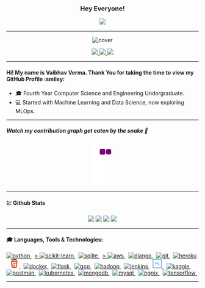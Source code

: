 <h3 align="center"> Hey Everyone!</h3>
<p align="center"><img src="https://komarev.com/ghpvc/?username=vibuverma&style=flat-square"></p>

---


<p align="center"><img src="https://user-images.githubusercontent.com/59165595/137180500-362dbf07-9b00-48ec-ac41-e09cc9ee01aa.jpg" alt="cover"></p>


<p align="center">
  <a href="https://www.linkedin.com/in/vaibhav-verma-01">
    <img src="https://img.shields.io/badge/-Linkedin-0A66C2?style=flat-square&labelColor=0A66C2&logo=linkedin&logoColor=white">
   <a/>
  <a href="https://www.hackerrank.com/vaibhavverma016">
    <img src="https://img.shields.io/badge/-HackerRank-2EC866?style=flat-square&labelColor=2EC866&logo=hackerrank&logoColor=white">
   <a/>
   <a href="mailto:vaibhavverma016@gmail.com">
    <img src="https://img.shields.io/badge/-GMail-EA4335?style=flat-square&labelColor=EA4335&logo=gmail&logoColor=white">
   <a/>
</p>

---

<h4 align="left"> Hi! My name is Vaibhav Verma. Thank You for taking the time to view my GitHub Profile :smiley: </h4>

- :mortar_board: Fourth Year Computer Science and Engineering Undergraduate.
- :computer: Started with Machine Learning and Data Science, now exploring MLOps.
<!-- - 🐱‍💻 Machine Learning Intern [@Intrigd](https://intrigd.co/). -->


---
<h5 align="left"> Watch my contribution graph get eaten by the snake 🐍 </h5>
<p align="center">
<img src="https://github.com/vibuverma/vibuverma/blob/output/github-contribution-grid-snake.gif" alt="snake">
</center>
</p>


---

<h4 align="left">💹 Github Stats</h4>
 
   <p align="center">
      <img
        height="160em"
        src="https://github-readme-stats.vercel.app/api?username=vibuverma&hide_border=true&show_icons=true&include_all_commits=true&count_private=true&bg_color=232e48&title_color=ffffff&text_color=ffffff&icon_color=ffffff"
      />
    <img
        height="160em"
        src="https://github-readme-stats.vercel.app/api/top-langs/?username=vibuverma&show_icons=true&hide_border=true&layout=compact&langs_count=6&theme=dark&bg_color=232e48&title_color=ffffff&text_color=ffffff&icon_color=ffffff"
      />
      <img
        width="750em"
        src="https://activity-graph.herokuapp.com/graph?username=vibuverma&theme=react-dark&hide_border=true&bg_color=232e48&area=true"
      />
	<img
        width="750em"
        src="https://github-readme-stats.vercel.app/api/wakatime?username=vibuverma&hide_border=true&bg_color=232e48&area=true&text_color=ffffff&custom_title=Last+Week+be+like+;)&title_color=ffffff&layout=compact"
      />
  </p>

---
<h4 align="left">🎓 Languages, Tools & Technologies:</h4>
<p align="left">
	<a href= https://www.python.org/ target="_blank"> <img  src ='https://raw.githubusercontent.com/rahulbanerjee26/githubAboutMeGenerator/main/icons/python.svg'
    alt="python" width="25" height="25" /> </a> &nbsp
	<a href= https://scikit-learn.org/stable/ target="_blank"> > <img  src ='https://raw.githubusercontent.com/rahulbanerjee26/githubAboutMeGenerator/main/icons/scikit.svg' alt="scikit-learn" width="25" height="25" /> </a>&nbsp
	<a href= https://www.sqlite.org/index.html target="_blank"> <img  src ='https://raw.githubusercontent.com/rahulbanerjee26/githubAboutMeGenerator/main/icons/sqlite.svg' alt="sqlite" width="25" height="25" /> </a>&nbsp
	<a href= https://aws.amazon.com/ target="_blank"> > <img  src ='https://raw.githubusercontent.com/rahulbanerjee26/githubAboutMeGenerator/main/icons/aws.svg' 
    alt="aws" width="25" height="25" /> </a>&nbsp
	<a href= https://www.djangoproject.com/ target="_blank"> <img  src ='https://raw.githubusercontent.com/rahulbanerjee26/githubAboutMeGenerator/main/icons/django.svg' alt="django" width="25" height="25" /> </a>&nbsp
	<a href="https://git-scm.com/" target="_blank"> <img src="https://www.vectorlogo.zone/logos/git-scm/git-scm-icon.svg" alt="git" width="25" height="25" /> </a>&nbsp
	<a href="https://heroku.com" target="_blank"> <img src="https://www.vectorlogo.zone/logos/heroku/heroku-icon.svg" alt="heroku" width="25" height="25" /> </a>&nbsp
	<a href="https://www.w3.org/html/" target="_blank"> <img src="https://raw.githubusercontent.com/devicons/devicon/master/icons/html5/html5-original-wordmark.svg" alt="html5" width="25" height="25" /> </a>&nbsp
	<a href= https://www.docker.com/ target="_blank"> <img  src ='https://raw.githubusercontent.com/rahulbanerjee26/githubAboutMeGenerator/main/icons/docker.svg' alt="docker" width="25" height="25" /> </a>&nbsp
	<a href= https://flask.palletsprojects.com/en/2.0.x/ target="_blank"> <img  src ='https://raw.githubusercontent.com/rahulbanerjee26/githubAboutMeGenerator/main/icons/flask.svg' alt="flask" width="25" height="25" /> </a>&nbsp
	<a href= https://cloud.google.com/ target="_blank"> <img  src ='https://raw.githubusercontent.com/rahulbanerjee26/githubAboutMeGenerator/main/icons/gcp.svg' alt="gcp" width="25" height="25" /> </a>&nbsp
	<a href= https://hadoop.apache.org/ target="_blank"> <img  src ='https://raw.githubusercontent.com/rahulbanerjee26/githubAboutMeGenerator/main/icons/hadoop.svg' alt="hadoop" width="25" height="25" /> </a>&nbsp
	<a href= https://www.jenkins.io/ target="_blank"> <img  src ='https://raw.githubusercontent.com/rahulbanerjee26/githubAboutMeGenerator/main/icons/jenkins.svg' alt="jenkins" width="25" height="25" /> </a>&nbsp
	<a href="https://www.photoshop.com/en" target="_blank"> <img src="https://raw.githubusercontent.com/devicons/devicon/master/icons/photoshop/photoshop-line.svg" alt="photoshop" width="25" height="25" /> </a>&nbsp
	<a href= https://www.kaggle.com/ target="_blank"> <img  src ='https://raw.githubusercontent.com/rahulbanerjee26/githubAboutMeGenerator/main/icons/kaggle.svg' alt="kaggle" width="25" height="25" /> </a>&nbsp
	<a href="https://postman.com" target="_blank"> <img src="https://www.vectorlogo.zone/logos/getpostman/getpostman-icon.svg" alt="postman" width="25" height="25" /> </a>&nbsp
	<a href= https://kubernetes.io/ target="_blank"> <img  src ='https://raw.githubusercontent.com/rahulbanerjee26/githubAboutMeGenerator/main/icons/kubernetes.svg' alt="kubernetes" width="25" height="25" /> </a>&nbsp
	<a href= https://www.mongodb.com/ target="_blank"> <img  src ='https://raw.githubusercontent.com/rahulbanerjee26/githubAboutMeGenerator/main/icons/mongodb.svg' alt="mongodb" width="25" height="25" /> </a>&nbsp
	<a href= https://www.mysql.com/ target="_blank"> <img  src ='https://raw.githubusercontent.com/rahulbanerjee26/githubAboutMeGenerator/main/icons/mysql.svg' alt="mysql" width="25" height="25" /> </a>&nbsp
	<a href= https://www.nginx.com/ target="_blank"> <img  src ='https://raw.githubusercontent.com/rahulbanerjee26/githubAboutMeGenerator/main/icons/nginx.svg' alt="ngnix" width="25" height="25" /> </a>&nbsp
	<a href= https://www.tensorflow.org/ target="_blank"> <img  src ='https://raw.githubusercontent.com/rahulbanerjee26/githubAboutMeGenerator/main/icons/tensorflow.svg' alt="tensorflow" width="25" height="25" /> </a>&nbsp
</p>

---

